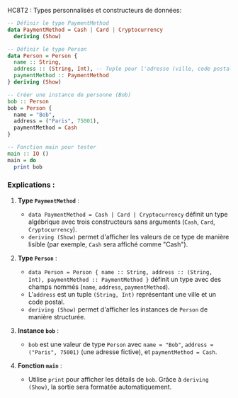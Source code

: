 HC8T2 : Types personnalisés et constructeurs de données:
```haskell
-- Définir le type PaymentMethod
data PaymentMethod = Cash | Card | Cryptocurrency
  deriving (Show)

-- Définir le type Person
data Person = Person {
  name :: String,
  address :: (String, Int), -- Tuple pour l'adresse (ville, code postal)
  paymentMethod :: PaymentMethod
} deriving (Show)

-- Créer une instance de personne (Bob)
bob :: Person
bob = Person {
  name = "Bob",
  address = ("Paris", 75001),
  paymentMethod = Cash
}

-- Fonction main pour tester
main :: IO ()
main = do
  print bob
```

### Explications :
1. **Type `PaymentMethod`** :
   - `data PaymentMethod = Cash | Card | Cryptocurrency` définit un type algébrique avec trois constructeurs sans arguments (`Cash`, `Card`, `Cryptocurrency`).
   - `deriving (Show)` permet d'afficher les valeurs de ce type de manière lisible (par exemple, `Cash` sera affiché comme "Cash").

2. **Type `Person`** :
   - `data Person = Person { name :: String, address :: (String, Int), paymentMethod :: PaymentMethod }` définit un type avec des champs nommés (`name`, `address`, `paymentMethod`).
   - L'`address` est un tuple `(String, Int)` représentant une ville et un code postal.
   - `deriving (Show)` permet d'afficher les instances de `Person` de manière structurée.

3. **Instance `bob`** :
   - `bob` est une valeur de type `Person` avec `name = "Bob"`, `address = ("Paris", 75001)` (une adresse fictive), et `paymentMethod = Cash`.

4. **Fonction `main`** :
   - Utilise `print` pour afficher les détails de `bob`. Grâce à `deriving (Show)`, la sortie sera formatée automatiquement.

